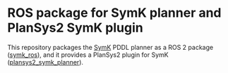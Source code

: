 # ROS package for SymK planner and PlanSys2 SymK plugin

This repository packages the [SymK](https://github.com/speckdavid/symk) PDDL planner as a ROS 2 package ([symk_ros](https://github.com/Rezenders/symk_ros/tree/master/symk_ros)), and it provides a PlanSys2 plugin for SymK ([plansys2_symk_planner](https://github.com/Rezenders/symk_ros/tree/master/plansys2_symk_planner)).
